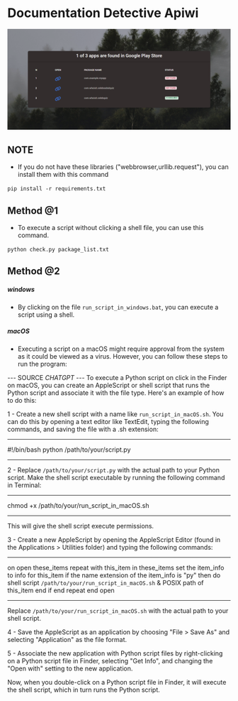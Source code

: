 # Documentation Detective Apiwi

![Screen](css/screen.png)


## NOTE ##
- If you do not have these libraries ("webbrowser,urllib.request"), you can install them with this command

`pip install -r requirements.txt`

## Method @1
- To execute a script without clicking a shell file, you can use this command.

`python check.py package_list.txt`

## Method @2
##### windows
- By clicking on the file `run_script_in_windows.bat`, you can execute a script using a shell.

##### macOS
- Executing a script on a macOS might require approval from the system as it could be viewed as a virus. However, you can follow these steps to run the program:

--- SOURCE *CHATGPT* ---
To execute a Python script on click in the Finder on macOS, you can create an AppleScript or shell script that runs the Python script and associate it with the file type. Here's an example of how to do this:

1 - Create a new shell script with a name like `run_script_in_macOS.sh`. You can do this by opening a text editor like TextEdit, typing the following commands, and saving the file with a .sh extension:

*******************************
#!/bin/bash
python /path/to/your/script.py
*******************************

2 - Replace `/path/to/your/script.py` with the actual path to your Python script.
Make the shell script executable by running the following command in Terminal:

********************************************
chmod +x /path/to/your/run_script_in_macOS.sh
********************************************

This will give the shell script execute permissions.

3 - Create a new AppleScript by opening the AppleScript Editor (found in the Applications > Utilities folder) and typing the following commands:

*********************************************************************************************
on open these_items
    repeat with this_item in these_items
        set the item_info to info for this_item
        if the name extension of the item_info is "py" then
            do shell script `/path/to/your/run_script_in_macOS.sh` & POSIX path of this_item
        end if
    end repeat
end open
*********************************************************************************************

Replace `/path/to/your/run_script_in_macOS.sh` with the actual path to your shell script.

4 - Save the AppleScript as an application by choosing "File > Save As" and selecting "Application" as the file format.

5 - Associate the new application with Python script files by right-clicking on a Python script file in Finder, selecting "Get Info", and changing the "Open with" setting to the new application.

Now, when you double-click on a Python script file in Finder, it will execute the shell script, which in turn runs the Python script.